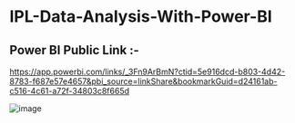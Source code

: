 # IPL-Data-Analysis-With-Power-BI

## Power BI Public Link :-
https://app.powerbi.com/links/_3Fn9ArBmN?ctid=5e916dcd-b803-4d42-8783-f687e57e4657&pbi_source=linkShare&bookmarkGuid=d24161ab-c516-4c61-a72f-34803c8f665d

![image](https://github.com/tushar2411/IPL-Data-Analysis-With-Power-BI/assets/97248089/6db44dda-cad6-4b80-bc21-80e48efa19d7)
